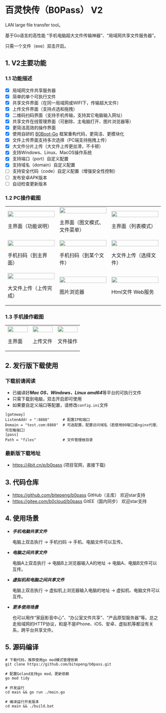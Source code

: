 # 百灵快传（B0Pass） V2

LAN large file transfer tool。

基于Go语言的高性能 “手机电脑超大文件传输神器”、“局域网共享文件服务器”。

只需一个文件（exe）双击开启。

## 1. V2主要功能

### 1.1 功能描述

- [x] 局域网文件共享服务器
- [x] 简单的单个可执行文件
- [x] 共享文件界面（在同一局域网或WIFI下，传输超大文件）
- [x] 上传文件界面（支持点选和拖拽）
- [x] 二维码扫码界面（支持手机传输，支持其它电脑输入网址）
- [x] 共享文件在线管理界面（可删除、主电脑打开、图片浏览器等）
- [x] 更简洁高效的操作界面
- [x] 使用自研的 <a href="//github.com/bitepeng/b0boot-go" target="_blank">B0Boot-Go</a> 框架重构代码，更简洁、更模块化
- [x] 文件上传界面支持多次选择（PC端支持拖拽上传）
- [x] 大文件分片上传（大文件上传更丝滑，不卡顿）
- [x] 支持Windows、Linux、MacOS操作系统
- [x] 支持端口（port）自定义配置
- [x] 支持域名（domain）自定义配置
- [ ] 支持安全代码（code）自定义配置（增强安全性控制）
- [ ] 发布安卓APK版本
- [ ] 自动检查更新版本

### 1.2 PC操作截图

<table width="100%">
<tr>
<td width="33%">
    <img src="https://gitee.com/b0cloud/b0pass/raw/master/zdoc/_images/pc/01.png" width="100%"/>
    <p>主界面（功能说明）</p>
</td>
<td width="33%">
    <img src="https://gitee.com/b0cloud/b0pass/raw/master/zdoc/_images/pc/02.png" width="100%"/>
    <p>主界面（图文模式、文件菜单）</p>
</td>
<td width="33%">
    <img src="https://gitee.com/b0cloud/b0pass/raw/master/zdoc/_images/pc/03.png" width="100%"/>
    <p>主界面（列表模式）</p>
</td>
</tr>
<tr>
<td width="33%">
    <img src="https://gitee.com/b0cloud/b0pass/raw/master/zdoc/_images/pc/04-1.png" width="100%"/>
    <p>手机扫码（到主界面）</p>
</td>
<td width="33%">
    <img src="https://gitee.com/b0cloud/b0pass/raw/master/zdoc/_images/pc/04-2.png" width="100%"/>
    <p>手机扫码（到某个文件）</p>
</td>
<td width="33%">
    <img src="https://gitee.com/b0cloud/b0pass/raw/master/zdoc/_images/pc/05.png" width="100%"/>
    <p>大文件上传（选择文件）</p>
</td>
</tr>
<tr>
<td width="33%">
    <img src="https://gitee.com/b0cloud/b0pass/raw/master/zdoc/_images/pc/06.png" width="100%"/>
    <p>大文件上传（上传完成）</p>
</td>
<td width="33%">
    <img src="https://gitee.com/b0cloud/b0pass/raw/master/zdoc/_images/pc/07-1.png" width="100%"/>
    <p>图片浏览器</p>
</td>
<td width="33%">
    <img src="https://gitee.com/b0cloud/b0pass/raw/master/zdoc/_images/pc/07-2.png" width="100%"/>
    <p>Html文件 Web服务</p>
</td>
</tr>
</table>

### 1.3 手机操作截图

<table width="100%">
<tr>
<td width="33%">
    <img src="https://gitee.com/b0cloud/b0pass/raw/master/zdoc/_images/phone/01.jpg" width="100%"/>
    <p>主界面</p>
</td>
<td width="33%">
    <img src="https://gitee.com/b0cloud/b0pass/raw/master/zdoc/_images/phone/02.jpg" width="100%"/>
    <p>上传文件</p>
</td>
<td width="33%">
    <img src="https://gitee.com/b0cloud/b0pass/raw/master/zdoc/_images/phone/03.jpg" width="100%"/>
    <p>文件操作</p>
</td>
</tr>
</table>


## 2. 发行版下载使用

### 下载前请阅读
-  已编译好***Mac OS、Windows、Linux amd64***等平台的可执行文件
-  只需下载到电脑，双击开启即可使用
-  如果要自定义端口等配置，请修改`config.ini`文件
```
[gateway]
ListenAddr = ":8888"      # 配置IP和端口
Domain = "test.com:8888"  # 可选配置，配置访问域名（若使用80端口或nginx代理，可忽略端口）
[pass]
Path = "files"            # 文件管理根目录
```

### 最新版下载地址
- https://4bit.cn/p/b0pass    (项目官网，直接下载)

## 3. 代码仓库
- https://github.com/bitepeng/b0pass   GitHub（主库）   欢迎star支持
- https://gitee.com/b0cloud/b0pass     GitEE（国内同步） 欢迎star支持


## 4. 使用场景
- ***手机电脑共享文件***

    电脑上双击执行 -> 手机扫码 -> 手机、电脑文件可以互传。

- ***电脑之间共享文件***

    电脑A上双击执行 -> 电脑B上浏览器输入A的地址 -> 电脑A、电脑B文件可以互传。

- ***虚拟机和电脑之间共享文件***

    电脑上双击执行 -> 虚拟机上浏览器输入电脑的地址 -> 虚拟机、电脑文件可以互传。

- ***更多使用场景***

    也可以用作“家庭影音中心”、“办公室文件共享”、“产品原型服务器”等。总之走局域网的HTTP协议，和是不是iPhone、iOS、安卓、虚拟机等都没有关系，跨平台共享文件。

## 5. 源码编译
```
# 下载代码，推荐使用go mod模式管理依赖
git clone https://github.com/bitepeng/b0pass.git

# 配置Goland支持go mod，更新依赖
go mod tidy

# 开发运行
cd main && go run ./main.go

# 编译运行开发版本
cd main && ./build.bat
```
